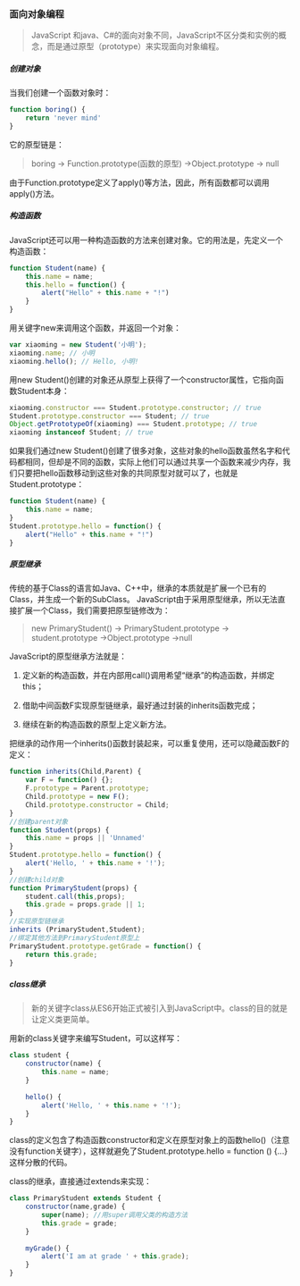 ### 面向对象编程

> JavaScript 和java、C#的面向对象不同，JavaScript不区分类和实例的概念，而是通过原型（prototype）来实现面向对象编程。

##### 创建对象

当我们创建一个函数对象时：
```javascript
function boring() {
	return 'never mind'
}
```
它的原型链是：
> boring -> Function.prototype(函数的原型) ->Object.prototype -> null

由于Function.prototype定义了apply()等方法，因此，所有函数都可以调用apply()方法。

##### 构造函数

JavaScript还可以用一种构造函数的方法来创建对象。它的用法是，先定义一个构造函数：

```javascript
function Student(name) {
	this.name = name;
    this.hello = function() {
    	alert("Hello" + this.name + "!")
	}
}
```

用关键字new来调用这个函数，并返回一个对象：

```javascript
var xiaoming = new Student('小明');
xiaoming.name; // 小明
xiaoming.hello(); // Hello, 小明!
```

用new Student()创建的对象还从原型上获得了一个constructor属性，它指向函数Student本身：

```javascript
xiaoming.constructor === Student.prototype.constructor; // true
Student.prototype.constructor === Student; // true
Object.getPrototypeOf(xiaoming) === Student.prototype; // true
xiaoming instanceof Student; // true
```

如果我们通过new Student()创建了很多对象，这些对象的hello函数虽然名字和代码都相同，但却是不同的函数，实际上他们可以通过共享一个函数来减少内存，我们只要把hello函数移动到这些对象的共同原型对就可以了，也就是Student.prototype：

```javascript
function Student(name) {
	this.name = name;
}
Student.prototype.hello = function() {
	alert("Hello" + this.name + "!")
}
```

##### 原型继承

传统的基于Class的语言如Java、C++中，继承的本质就是扩展一个已有的Class，并生成一个新的SubClass。
JavaScript由于采用原型继承，所以无法直接扩展一个Class，我们需要把原型链修改为：

> new PrimaryStudent() -> PrimaryStudent.prototype -> student.prototype ->Object.prototype ->null

JavaScript的原型继承方法就是：

1. 定义新的构造函数，并在内部用call()调用希望“继承”的构造函数，并绑定this；

2. 借助中间函数F实现原型链继承，最好通过封装的inherits函数完成；

3. 继续在新的构造函数的原型上定义新方法。

把继承的动作用一个inherits()函数封装起来，可以重复使用，还可以隐藏函数F的定义：

```javascript
function inherits(Child,Parent) {
	var F = function() {};
    F.prototype = Parent.prototype;
    Child.prototype = new F();
	Child.prototype.constructor = Child;
}
//创建parent对象
function Student(props) {
	this.name = props || 'Unnamed'
}
Student.prototype.hello = function() {
	alert('Hello, ' + this.name + '!');
}
//创建child对象
function PrimaryStudent(props) {
	student.call(this,props);
    this.grade = props.grade || 1;
}
//实现原型链继承
inherits (PrimaryStudent,Student);
//绑定其他方法到PrimaryStudent原型上
PrimaryStudent.prototype.getGrade = function() {
	return this.grade;
}
```

##### class继承

> 新的关键字class从ES6开始正式被引入到JavaScript中。class的目的就是让定义类更简单。

用新的class关键字来编写Student，可以这样写：

```javascript
class student {
	constructor(name) {
    	this.name = name;
    }
    
    hello() {
    	alert('Hello, ' + this.name + '!');
    }
}
```

class的定义包含了构造函数constructor和定义在原型对象上的函数hello()（注意没有function关键字），这样就避免了Student.prototype.hello = function () {...}这样分散的代码。

class的继承，直接通过extends来实现：
```javascript
class PrimaryStudent extends Student {
	constructor(name,grade) {
    	super(name); //用super调用父类的构造方法
        this.grade = grade;
    }
    
    myGrade() {
    	alert('I am at grade ' + this.grade);
	}
}
```